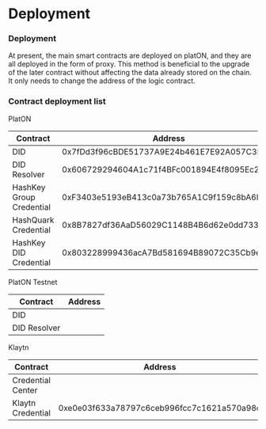 # Deployment

### Deployment

At present, the main smart contracts are deployed on platON, and they are all deployed in the form of proxy. This method is beneficial to the upgrade of the later contract without affecting the data already stored on the chain. It only needs to change the address of the logic contract.

### Contract deployment list

PlatON

| Contract                 | Address                                    |
| ------------------------ | ------------------------------------------ |
| DID                      | 0x7fDd3f96cBDE51737A9E24b461E7E92A057C3BBf |
| DID Resolver             | 0x606729294604A1c71f4BFc001894E4f8095Ec2eF |
| HashKey Group Credential | 0xF3403e5193eB413c0a73b765A1C9f159c8bA6E18 |
| HashQuark Credential     | 0x8B7827df36AaD56029C1148B4B6d62e0dd733406 |
| HashKey DID Credential   | 0x803228999436acA7Bd581694B89072C35Cb9e68d |

PlatON Testnet

| Contract     | Address |
| ------------ | ------- |
| DID          |         |
| DID Resolver |         |

Klaytn&#x20;

| Contract          | Address                                    |
| ----------------- | ------------------------------------------ |
| Credential Center |                                            |
| Klaytn Credential | 0xe0e03f633a78797c6ceb996fcc7c1621a570a98d |
